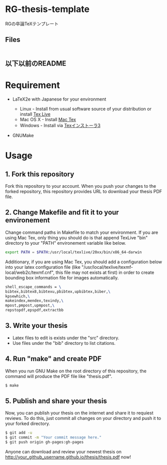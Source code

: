 RG-thesis-template
=====
RGの卒論TeXテンプレート
## Files
```
```

## 以下以前のREADME
# Requirement

* LaTeX2e with Japanese for your environment
    * Linux - Install from usual software source of your distribution or install [Tex Live](http://www.tug.org/texlive/)
    * Mac OS X - Install [Mac Tex](https://tug.org/mactex/)
    * Windows - Install via [Texインストーラ3](http://www.math.sci.hokudai.ac.jp/~abenori/soft/abtexinst.html)

* GNUMake

# Usage

## 1. Fork this repository

Fork this repository to your account.
When you push your changes to the forked repository, this repository provides URL to download your thesis PDF file.

## 2. Change Makefile and fit it to your environement

Change command paths in Makefile to match your environment.
If you are using Mac Tex, only thing you should do is that append TexLive "bin" directory to your "PATH" environement variable like below.

```bash
export PATH = $PATH:/usr/local/texlive/20xx/bin/x86_64-darwin
```

Additionary, if you are using Mac Tex, you should add a configuration below into your latex configuration file (like "/usr/local/texlive/texmf-local/web2c/texmf.cnf", this file may not exists at first) in order to create bounding box information file for images automatically.

```tex
shell_escape_commands = \
bibtex,bibtex8,bibtexu,pbibtex,upbibtex,biber,\
kpsewhich,\
makeindex,mendex,texindy,\
mpost,pmpost,upmpost,\
repstopdf,epspdf,extractbb
```

## 3. Write your thesis

* Latex files to edit is exists under the "src" directory.
* Use files under the "bib" directory to list citations.

## 4. Run "make" and create PDF

When you run GNU Make on the root directory of this repository, the command will produce the PDF file like "thesis.pdf".

```bash
$ make
```

## 5. Publish and share your thesis

Now, you can publish your thesis on the internet and share it to requiest reviews.
To do this, just commit all changes on your directory and push it to your forked directory.

```bash
$ git add -u
$ git commit -m "Your commit message here."
$ git push origin gh-pages:gh-pages
```

Anyone can download and review your newest thesis on http://your_github_username.github.io/thesis/thesis.pdf now!
